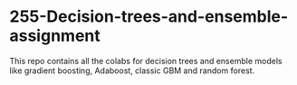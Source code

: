 # 255-Decision-trees-and-ensemble-assignment


This repo contains all the colabs for decision trees and ensemble models like gradient boosting, Adaboost, classic GBM and random forest.
